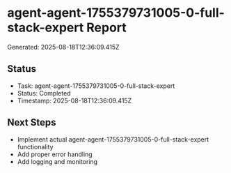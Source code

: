 # agent-agent-1755379731005-0-full-stack-expert Report

Generated: 2025-08-18T12:36:09.415Z

## Status
- Task: agent-agent-1755379731005-0-full-stack-expert
- Status: Completed
- Timestamp: 2025-08-18T12:36:09.415Z

## Next Steps
- Implement actual agent-agent-1755379731005-0-full-stack-expert functionality
- Add proper error handling
- Add logging and monitoring
